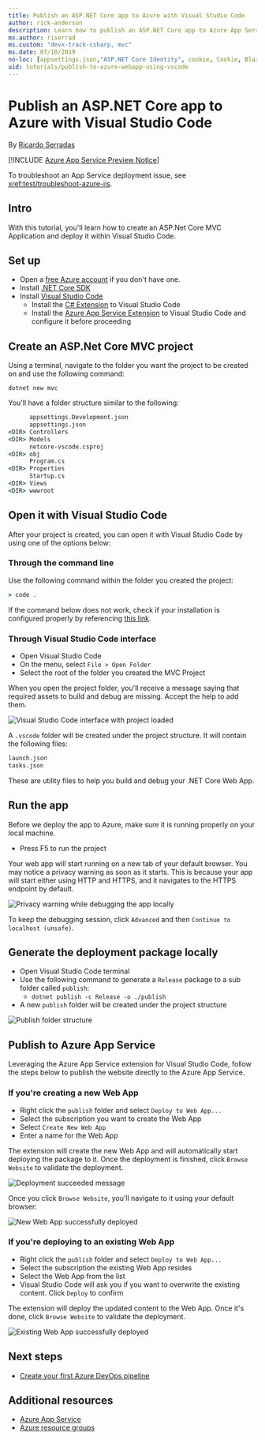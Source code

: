 ```yaml
---
title: Publish an ASP.NET Core app to Azure with Visual Studio Code
author: rick-anderson
description: Learn how to publish an ASP.NET Core app to Azure App Service using Visual Studio Code
ms.author: riserrad
ms.custom: "devx-track-csharp, mvc"
ms.date: 07/10/2019
no-loc: [appsettings.json,"ASP.NET Core Identity", cookie, Cookie, Blazor, "Blazor Server", "Blazor WebAssembly", "Identity", "Let's Encrypt", Razor, SignalR]
uid: tutorials/publish-to-azure-webapp-using-vscode
---
```


# Publish an ASP.NET Core app to Azure with Visual Studio Code

By [Ricardo Serradas](https://twitter.com/ricardoserradas)

[!INCLUDE [Azure App Service Preview Notice](../includes/azure-apps-preview-notice.md)]

To troubleshoot an App Service deployment issue, see <xref:test/troubleshoot-azure-iis>.

## Intro

With this tutorial, you'll learn how to create an ASP.Net Core MVC Application
and deploy it within Visual Studio Code.

## Set up

- Open a [free Azure account](https://azure.microsoft.com/free/dotnet/) if you don't have one.
- Install [.NET Core SDK](https://dotnet.microsoft.com/download)
- Install [Visual Studio Code](https://code.visualstudio.com/Download)
  - Install the [C# Extension](https://marketplace.visualstudio.com/items?itemName=ms-dotnettools.csharp) to Visual Studio Code
  - Install the [Azure App Service Extension](https://marketplace.visualstudio.com/items?itemName=ms-azuretools.vscode-azureappservice)
  to Visual Studio Code and configure it before proceeding

## Create an ASP.Net Core MVC project

Using a terminal, navigate to the folder you want the project to be created on
and use the following command:

```dotnetcli
dotnet new mvc
```

You'll have a folder structure similar to the following:

```cmd
      appsettings.Development.json
      appsettings.json
<DIR> Controllers
<DIR> Models
      netcore-vscode.csproj
<DIR> obj
      Program.cs
<DIR> Properties
      Startup.cs
<DIR> Views
<DIR> wwwroot
```

## Open it with Visual Studio Code

After your project is created, you can open it with Visual Studio Code
by using one of the options below:

### Through the command line

Use the following command within the folder you created the project:

```cmd
> code .
```

If the command below does not work, check if your installation is configured
properly by referencing [this link](https://code.visualstudio.com/docs/setup/setup-overview#_cross-platform).

### Through Visual Studio Code interface

- Open Visual Studio Code
- On the menu, select `File > Open Folder`
- Select the root of the folder you created the MVC Project

When you open the project folder, you'll receive a message saying that required
assets to build and debug are missing. Accept the help to add them.

![Visual Studio Code interface with project loaded](publish-to-azure-webapp-using-vscode/_static/folder-structure-restore-netcore.jpg)

A `.vscode` folder will be created under the project structure. It will contain the following files:

```cmd
launch.json
tasks.json
```

These are utility files to help you build and debug your .NET Core Web App.

## Run the app

Before we deploy the app to Azure, make sure it is running
properly on your local machine.

- Press F5 to run the project

Your web app will start running on a new tab of your default browser. You may
notice a privacy warning as soon as it starts. This is because your app will
start either using HTTP and HTTPS, and it navigates to the HTTPS endpoint
by default.

![Privacy warning while debugging the app locally](publish-to-azure-webapp-using-vscode/_static/run-webapp-https-warning.jpg)

To keep the debugging session, click `Advanced` and then `Continue to localhost (unsafe)`.

## Generate the deployment package locally

- Open Visual Studio Code terminal
- Use the following command to generate a `Release` package to a sub folder called `publish`:
  - `dotnet publish -c Release -o ./publish`
- A new `publish` folder will be created under the project structure

![Publish folder structure](publish-to-azure-webapp-using-vscode/_static/publish-folder.jpg)

## Publish to Azure App Service

Leveraging the Azure App Service extension for Visual Studio Code, follow the
steps below to publish the website directly to the Azure App Service.

### If you're creating a new Web App

- Right click the `publish` folder and select `Deploy to Web App...`
- Select the subscription you want to create the Web App
- Select `Create New Web App`
- Enter a name for the Web App

The extension will create the new Web App and will automatically start
deploying the package to it. Once the deployment is finished, click
`Browse Website` to validate the deployment.

![Deployment succeeded message](publish-to-azure-webapp-using-vscode/_static/deployment-succeeded-message.jpg)

Once you click `Browse Website`, you'll navigate to it using your default browser:

![New Web App successfully deployed](publish-to-azure-webapp-using-vscode/_static/new-webapp-deployed.jpg)

### If you're deploying to an existing Web App

- Right click the `publish` folder and select `Deploy to Web App...`
- Select the subscription the existing Web App resides
- Select the Web App from the list
- Visual Studio Code will ask you if you want to overwrite the
existing content. Click `Deploy` to confirm

The extension will deploy the updated content to the Web App. Once it's done,
click `Browse Website` to validate the deployment.

![Existing Web App successfully deployed](publish-to-azure-webapp-using-vscode/_static/existing-webapp-deployed.jpg)

## Next steps

- [Create your first Azure DevOps pipeline](/azure/devops/pipelines/create-first-pipeline)

## Additional resources

- [Azure App Service](/azure/app-service/app-service-web-overview)
- [Azure resource groups](/azure/azure-resource-manager/resource-group-overview#resource-groups)
